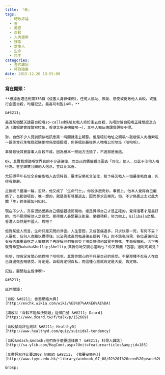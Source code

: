 ```yaml
---
title: 「善」
tags:
  - 時政評論
  - 善
  - 美德
  - 自殺
  - 人肉搜索
  - 搜索
  - 當事人
  - 生命
  - 民主
categories:
  - 各式雜記
  - 時政隨筆
date: 2015-12-26 13:55:00
---
```


**寫在開頭：**

	**根據香港法例第33B條《侵害人身罪條例》，任何人協助、教唆、慫使或促致他人自殺，或進行企圖自殺，均屬犯法，最高可判監14年。**

	&#8211;

	最近某個整天話要自殺嘅so-called係朋友嘅人終於走去自殺，先唔討論自殺嘅正確態度及方法（講呢啲會俾警察拉架，香港太多道德偉啦～），某些人嘅反應讓我哭笑不得。

	對，自然不少人見到類似嘅訊息第一時間就走去報警。但是唔知地址之類喎～就梗係人肉搜索啦～跟住食花生嘅我就睇佢哋係度搵搵搵，但係搵到最後係人哋嘅公司地址（哈哈哈）。

	事情最後其實當事人自殺不成，因為根本一開始方法錯了，不過那是後話。

	Ok，其實我想講喺世界真的不少道德偉，而自己的價值觀企圖去「同化」他人，以此干涉他人嘅行為。甚至肆意公開他人信息，並以此爲善。

	尤記得早年有位全身癱瘓嘅人去信特首，要求安樂死合法化，給予痛苦嘅人一個最後嘅自由，死得有尊嚴。

	之後呢？擾攘一輪，忽然，他又成了「生命鬥士」，你說多麼奇妙。事實上，他本人覺得自己癱瘓了，乜都做唔到，唯一想的，就是能有尊嚴逝去，因而尋求安樂死。但，不少偽善之士以此大膽「生」的美麗如何如何。

	現在不少人，真系很熱愛將自己價值觀凌駕萬物，總是覺得自己才是正確的，覺得活著才是最好的，而不願理解他人之意念。覺得做人最緊要正能量，樂觀積極，努力向上，Bilibala之類。香港人自然是中國人，對吧？

	但對某些人而言，生命只是天間的浮雲。人生苦悶，又或苦痛過多，只求快意一死，有何不妥？人要死，任何人也難以攔得住。以法例或高尚嘅道德去批判「死」的不該嘅時侯，各位道德衛士有有否尊重尋死之人嘅意志？去理解他們嘅感受？擅自覺得他其實不想死，生命很精彩，活下去就有希望bababa&hellip;&hellip;其實你哋又關心佢啲乜？你又有無「包容」過呢啲異見？

	哈哈，你肯定肯關心他對吧？哈哈哈。其實你關心的不只是自己的感受。不是那種不忍有人在自己身邊死去嘅感受。肯定是。自殺肯定很自私，而這種心態就肯定是大愛，肯定喺。

	記住，要緊貼主旋律啊〜

	&#8211;

	延伸閱讀：

	[自殺 &#8211; 香港網絡大典](http://evchk.wikia.com/wiki/%E8%87%AA%E6%AE%BA)

	[請收回「自殺不能解決問題」這個口號 &#8211; Dcard](https://www.dcard.tw/f/talk/p/152669)

	[自殺傾向評估測試 &#8211; HealthyD](http://www.healthyd.com/quiz/suicidal-tendency)

	[自殺&mdash;&mdash;他們為什麼要這樣做？ &#8211; 科學人雜誌](http://sa.ylib.com/MagCont.aspx?Unit=featurearticles&amp;id=185)

	[某書評寫作比賽2008 初級組 &#8211; 《我要安樂死》](http://www.tpyc.edu.hk/~library/winbook_07_08/02%20I%20need%20peace%20dead.htm)

	&nbsp;
